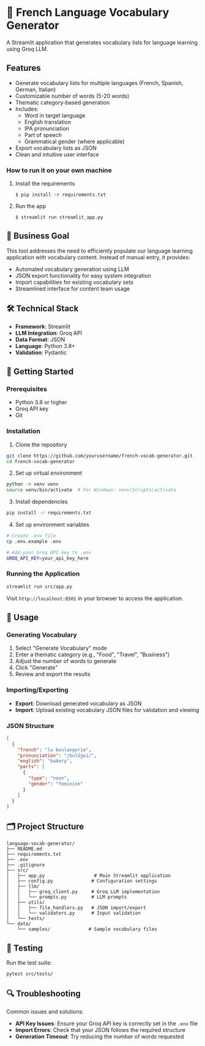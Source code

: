 # 🎈 French Language Vocabulary Generator

A Streamlit application that generates vocabulary lists for language learning using Groq LLM.

## Features

- Generate vocabulary lists for multiple languages (French, Spanish, German, Italian)
- Customizable number of words (5-20 words)
- Thematic category-based generation
- Includes:
  - Word in target language
  - English translation
  - IPA pronunciation
  - Part of speech
  - Grammatical gender (where applicable)
- Export vocabulary lists as JSON
- Clean and intuitive user interface

### How to run it on your own machine

1. Install the requirements

   ```
   $ pip install -r requirements.txt
   ```

2. Run the app

   ```
   $ streamlit run streamlit_app.py
   ```


## 🎯 Business Goal

This tool addresses the need to efficiently populate our language learning application with vocabulary content. Instead of manual entry, it provides:

- Automated vocabulary generation using LLM
- JSON export functionality for easy system integration
- Import capabilities for existing vocabulary sets
- Streamlined interface for content team usage

## 🛠️ Technical Stack

- **Framework**: Streamlit
- **LLM Integration**: Groq API
- **Data Format**: JSON
- **Language**: Python 3.8+
- **Validation**: Pydantic

## 🚀 Getting Started

### Prerequisites

- Python 3.8 or higher
- Groq API key
- Git

### Installation

1. Clone the repository
```bash
git clone https://github.com/yourusername/french-vocab-generator.git
cd french-vocab-generator
```

2. Set up virtual environment
```bash
python -m venv venv
source venv/bin/activate  # For Windows: venv\Scripts\activate
```

3. Install dependencies
```bash
pip install -r requirements.txt
```

4. Set up environment variables
```bash
# Create .env file
cp .env.example .env

# Add your Groq API key to .env
GROQ_API_KEY=your_api_key_here
```

### Running the Application

```bash
streamlit run src/app.py
```

Visit `http://localhost:8501` in your browser to access the application.

## 📝 Usage

### Generating Vocabulary

1. Select "Generate Vocabulary" mode
2. Enter a thematic category (e.g., "Food", "Travel", "Business")
3. Adjust the number of words to generate
4. Click "Generate"
5. Review and export the results

### Importing/Exporting

- **Export**: Download generated vocabulary as JSON
- **Import**: Upload existing vocabulary JSON files for validation and viewing

### JSON Structure

```json
[
  {
    "french": "la boulangerie",
    "pronunciation": "/bulɑ̃ʒʁi/",
    "english": "bakery",
    "parts": [
      {
        "type": "noun",
        "gender": "feminine"
      }
    ]
  }
]
```

## 🗂️ Project Structure

```
language-vocab-generator/
├── README.md
├── requirements.txt
├── .env
├── .gitignore
├── src/
│   ├── app.py                  # Main Streamlit application
│   ├── config.py              # Configuration settings
│   ├── llm/
│   │   ├── groq_client.py     # Groq LLM implementation
│   │   └── prompts.py         # LLM prompts
│   ├── utils/
│   │   ├── file_handlers.py   # JSON import/export
│   │   └── validators.py      # Input validation
│   └── tests/
└── data/
    └── samples/              # Sample vocabulary files
```

## 🧪 Testing

Run the test suite:
```bash
pytest src/tests/
```



## 🔍 Troubleshooting

Common issues and solutions:

- **API Key Issues**: Ensure your Groq API key is correctly set in the `.env` file
- **Import Errors**: Check that your JSON follows the required structure
- **Generation Timeout**: Try reducing the number of words requested

